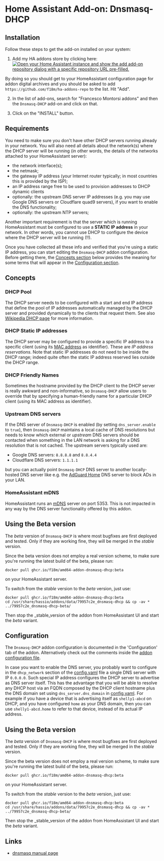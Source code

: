 # Home Assistant Add-on: Dnsmasq-DHCP

## Installation

Follow these steps to get the add-on installed on your system:

1. Add my HA addons store by clicking here: [![Open your Home Assistant instance and show the add add-on repository dialog with a specific repository URL pre-filled.](https://my.home-assistant.io/badges/supervisor_add_addon_repository.svg)](https://my.home-assistant.io/redirect/supervisor_add_addon_repository/?repository_url=https%3A%2F%2Fgithub.com%2Ff18m%2Fha-addons-repo)

By doing so you should get to your HomeAssistant configuration page for addon digital archives and you should be asked to add `https://github.com/f18m/ha-addons-repo` to the list. Hit "Add".

2. In the list of add-ons, search for "Francesco Montorsi addons" and then the `Dnsmasq-DHCP` add-on and click on that.

3. Click on the "INSTALL" button.


## Requirements

You need to make sure you don't have other DHCP servers running already in your network.
You will also need all details about the network(s) where the DHCP server will be running (in other words,
the details of the networks attached to your HomeAssistant server):

* the network interface(s);
* the netmask;
* the gateway IP address (your Internet router typically; in most countries this is provided by the ISP);
* an IP address range free to be used to provision addresses to DHCP dynamic clients
* optionally: the upstream DNS server IP addresses (e.g. you may use Google DNS servers or Cloudflare quad9 servers), if you want to enable the DNS functionality;
* optionally: the upstream NTP servers;

Another important requirement is that the server which is running HomeAssistant must
be configured to use a **STATIC IP address** in your network.
In other words, you cannot use DHCP to configure the device where the DHCP server will be running (!!).

Once you have collected all these info and verified that you're using a static IP address, you can start editing the `Dnsmasq-DHCP` addon configuration. 
Before getting there, the [Concepts section](#concepts) below provides the meaning for some terms that 
will appear in the [Configuration section](#configuration).


## Concepts

### DHCP Pool

The DHCP server needs to be configured with a start and end IP address that define the 
pool of IP addresses automatically managed by the DHCP server and provided dynamically to the clients
that request them.
See also [Wikipedia DHCP page](https://en.wikipedia.org/wiki/Dynamic_Host_Configuration_Protocol)
for more information.

### DHCP Static IP addresses

The DHCP server may be configured to provide a specific IP address
to a specific client (using its [MAC address](https://en.wikipedia.org/wiki/MAC_address) as identifier).
These are _IP address reservations_.
Note that static IP addresses do not need to be inside the DHCP range; indeed quite often the
static IP address reserved lies outside the DHCP range.

### DHCP Friendly Names

Sometimes the hostname provided by the DHCP client to the DHCP server is really awkward and
non-informative, so `Dnsmasq-DHCP` allow users to override that by specifying a human-friendly
name for a particular DHCP client (using its MAC address as identifier).

### Upstream DNS servers

If the DNS server of `Dnsmasq-DHCP` is enabled (by setting `dns_server.enable` to `true`),
then `Dnsmasq-DHCP` maintains a local cache of DNS resolutions but needs to know which
external or _upstream_ DNS servers should be contacted when something in the LAN network 
is asking for a DNS resolution that is not cached.
The upstream servers typically used are:

* Google DNS servers: `8.8.8.8` and `8.8.4.4`
* Cloudflare DNS servers: `1.1.1.1`

but you can actually point `Dnsmasq-DHCP` DNS server to another locally-hosted DNS server
like e.g. the [AdGuard Home](https://github.com/hassio-addons/addon-adguard-home) DNS server
to block ADs in your LAN.

### HomeAssistant mDNS

HomeAssistant runs an [mDNS](https://en.wikipedia.org/wiki/Multicast_DNS) server on port 5353.
This is not impacted in any way by the DNS server functionality offered by this addon.


## Using the Beta version

The _beta_ version of `Dnsmasq-DHCP` is where most bugfixes are first deployed and tested.
Only if they are working fine, they will be merged in the _stable_ version.

Since the beta version does not employ a real version scheme, to make sure you're running
the latest build of the beta, please run:

```
docker pull ghcr.io/f18m/amd64-addon-dnsmasq-dhcp:beta
```

on your HomeAssistant server. 

To switch from the _stable_ version to the _beta_ version, just use:

```
docker pull ghcr.io/f18m/amd64-addon-dnsmasq-dhcp:beta
cd /usr/share/hassio/addons/data/79957c2e_dnsmasq-dhcp && cp -av * ../79957c2e_dnsmasq-dhcp-beta/
```

Then stop the _stable_version of the addon from HomeAssistant UI and start the _beta_ variant.


## Configuration

The `Dnsmasq-DHCP` addon configuration is documented in the 'Configuration' tab of the
addon. 
Alternatively check out the comments inside the [addon configuration file](config.yaml).

In case you want to enable the DNS server, you probably want to configure in the `dhcp_network`
section of the [config.yaml](config.yaml) file a single DNS server with IP `0.0.0.0`.
Such special IP address configures the DHCP server to advertise as DNS server itself.
This has the advantage that you will be able to resolve any DHCP host via an FQDN composed by the
DHCP client hostname plus the DNS domain set using `dns_server.dns_domain` in [config.yaml](config.yaml).
For example if you have a device that is advertising itself as `shelly1-abcd` on DHCP, and you have
configured `home` as your DNS domain, then you can use `shelly1-abcd.home` to refer to that device,
instead of its actual IP address.



## Using the Beta version

The _beta_ version of `Dnsmasq-DHCP` is where most bugfixes are first deployed and tested.
Only if they are working fine, they will be merged in the _stable_ version.

Since the beta version does not employ a real version scheme, to make sure you're running
the latest build of the beta, please run:

```
docker pull ghcr.io/f18m/amd64-addon-dnsmasq-dhcp:beta
```

on your HomeAssistant server. 

To switch from the _stable_ version to the _beta_ version, just use:

```
docker pull ghcr.io/f18m/amd64-addon-dnsmasq-dhcp:beta
cd /usr/share/hassio/addons/data/79957c2e_dnsmasq-dhcp && cp -av * ../79957c2e_dnsmasq-dhcp-beta/
```

Then stop the _stable_version of the addon from HomeAssistant UI and start the _beta_ variant.


## Links

- [dnsmasq manual page](https://thekelleys.org.uk/dnsmasq/docs/dnsmasq-man.html)
